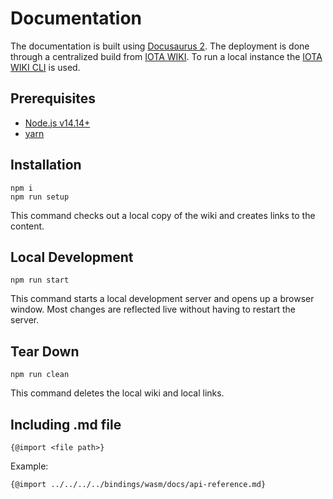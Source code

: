 # Documentation

The documentation is built using [Docusaurus 2](https://docusaurus.io/). The deployment is done through a centralized build from [IOTA WIKI](https://github.com/iota-community/iota-wiki). To run a local instance the [IOTA WIKI CLI](https://github.com/iota-community/iota-wiki-cli) is used.

## Prerequisites

- [Node.js v14.14+](https://nodejs.org/en/)
- [yarn](https://yarnpkg.com/getting-started/install)

## Installation

```console
npm i
npm run setup
```

This command checks out a local copy of the wiki and creates links to the content.

## Local Development

```console
npm run start
```

This command starts a local development server and opens up a browser window. Most changes are reflected live without having to restart the server.

## Tear Down

```console
npm run clean
```

This command deletes the local wiki and local links.


## Including .md file

```console
{@import <file path>}
```

Example:

```console
{@import ../../../../bindings/wasm/docs/api-reference.md}
```